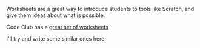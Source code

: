 Worksheets are a great way to introduce students to tools like Scratch, and give them ideas about what is possible. 

Code Club has a [great set of worksheets](https://codeclubprojects.org/en-GB/scratch/)

I'll try and write some similar ones here.
